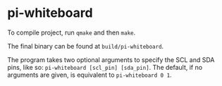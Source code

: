# pi-whiteboard

To compile project, run `qmake` and then `make`.

The final binary can be found at `build/pi-whiteboard`.

The program takes two optional arguments to specify the SCL and SDA pins, like so: `pi-whiteboard [scl_pin] [sda_pin]`. The default, if no arguments are given, is equivalent to `pi-whiteboard 0 1`.
